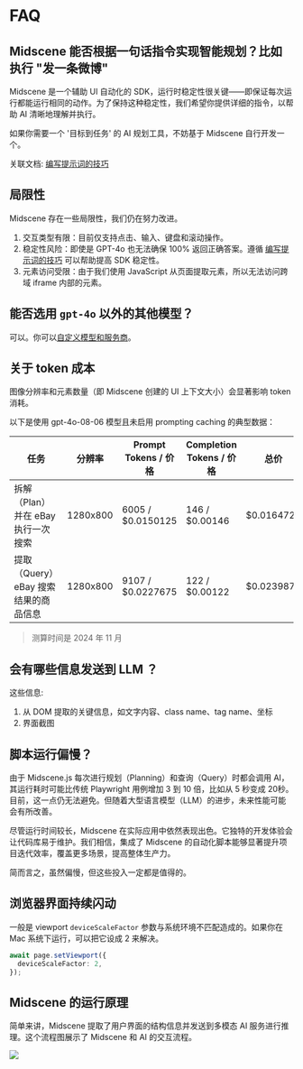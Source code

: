 # FAQ

## Midscene 能否根据一句话指令实现智能规划？比如执行 "发一条微博"

Midscene 是一个辅助 UI 自动化的 SDK，运行时稳定性很关键——即保证每次运行都能运行相同的动作。为了保持这种稳定性，我们希望你提供详细的指令，以帮助 AI 清晰地理解并执行。

如果你需要一个 '目标到任务' 的 AI 规划工具，不妨基于 Midscene 自行开发一个。

关联文档: [编写提示词的技巧](./prompting-tips)

## 局限性

Midscene 存在一些局限性，我们仍在努力改进。

1. 交互类型有限：目前仅支持点击、输入、键盘和滚动操作。
2. 稳定性风险：即使是 GPT-4o 也无法确保 100% 返回正确答案。遵循 [编写提示词的技巧](./prompting-tips) 可以帮助提高 SDK 稳定性。
3. 元素访问受限：由于我们使用 JavaScript 从页面提取元素，所以无法访问跨域 iframe 内部的元素。

## 能否选用 `gpt-4o` 以外的其他模型？

可以。你可以[自定义模型和服务商](./model-provider.html)。

## 关于 token 成本

图像分辨率和元素数量（即 Midscene 创建的 UI 上下文大小）会显著影响 token 消耗。

以下是使用 gpt-4o-08-06 模型且未启用 prompting caching 的典型数据：

|任务 | 分辨率 | Prompt Tokens / 价格 | Completion Tokens / 价格 | 总价 |
|-----|------------|--------------|---------------|--------------|
|拆解（Plan）并在 eBay 执行一次搜索| 1280x800| 6005 / $0.0150125 |146 / $0.00146| $0.0164725 |
|提取（Query）eBay 搜索结果的商品信息| 1280x800 | 9107 / $0.0227675 | 122 / $0.00122 | $0.0239875 |

> 测算时间是 2024 年 11 月

## 会有哪些信息发送到 LLM ？

这些信息: 
1. 从 DOM 提取的关键信息，如文字内容、class name、tag name、坐标
2. 界面截图

## 脚本运行偏慢？

由于 Midscene.js 每次进行规划（Planning）和查询（Query）时都会调用 AI，其运行耗时可能比传统 Playwright 用例增加 3 到 10 倍，比如从 5 秒变成 20秒。目前，这一点仍无法避免。但随着大型语言模型（LLM）的进步，未来性能可能会有所改善。

尽管运行时间较长，Midscene 在实际应用中依然表现出色。它独特的开发体验会让代码库易于维护。我们相信，集成了 Midscene 的自动化脚本能够显著提升项目迭代效率，覆盖更多场景，提高整体生产力。

简而言之，虽然偏慢，但这些投入一定都是值得的。

## 浏览器界面持续闪动

一般是 viewport `deviceScaleFactor` 参数与系统环境不匹配造成的。如果你在 Mac 系统下运行，可以把它设成 2 来解决。

```typescript
await page.setViewport({
  deviceScaleFactor: 2,
});
```

## Midscene 的运行原理

简单来讲，Midscene 提取了用户界面的结构信息并发送到多模态 AI 服务进行推理。这个流程图展示了 Midscene 和 AI 的交互流程。

![](/flow.png)
